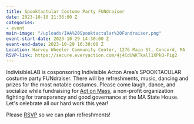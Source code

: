 ```yaml
---
title: Spooktactular Costume Party FUNdraiser
date: 2023-10-10 21:36:00 Z
categories:
- event
main-image: "/uploads/IAA%20Spooktactular%20Fundraiser.png"
event-start-date: 2023-10-29 14:30:00 Z
event-end-date: 2023-10-29 16:30:00 Z
Location: Harvey Wheeler Community Center, 1276 Main St, Concord, MA
RSVP-link: https://secure.everyaction.com/4j4CdUWKTkall1XPkQ-Pig2
---
```


IndivisibleLAB is cosponsoring Indivisible Acton Area’s SPOOKTACULAR costume party FUNdraiser. There will be refreshments, music, dancing and prizes for the most notable costumes. Please come laugh, dance, and socialize while fundraising for [Act on Mass](https://actonmass.org/), a non-profit organization fighting for transparency and good governance at the MA State House. Let's celebrate all our hard work this year!

Please [RSVP](https://secure.everyaction.com/4j4CdUWKTkall1XPkQ-Pig2) so we can plan refreshments!